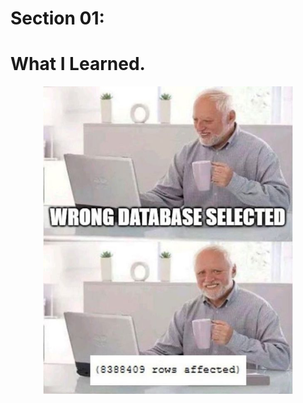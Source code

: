 # Section 01:

# What I Learned.

<div align="center">
    <img src="dbMeme.jpg"  alt="hibernate course" width="400"/>
</div>
